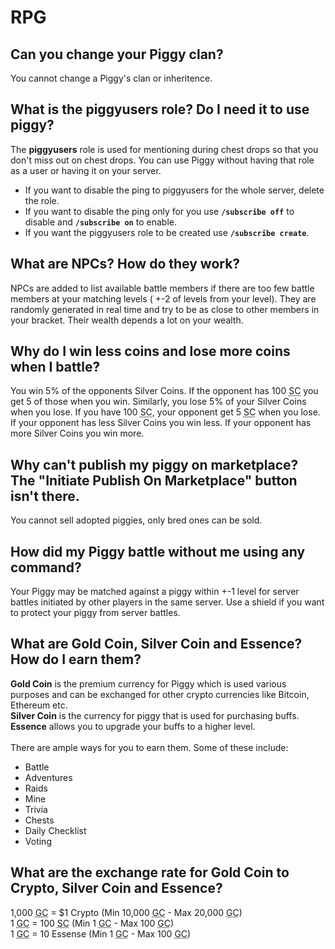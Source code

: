 # RPG

## Can you change your Piggy clan?
You cannot change a Piggy's clan or inheritence.

## What is the piggyusers role? Do I need it to use piggy?
The <b>piggyusers</b> role is used for mentioning during chest drops so that you don't miss out on chest drops. You can use Piggy without having that role as a user or having it on your server.
<ul>
<li>If you want to disable the ping to piggyusers for the whole server, delete the role.
<li>If you want to disable the ping only for you use <code><b>/subscribe off</code></b> to disable and <code><b>/subscribe on</code></b> to enable.
<li>If you want the piggyusers role to be created use <code><b>/subscribe create</code></b>.
</ul>

## What are NPCs? How do they work?
NPCs are added to list available battle members if there are too few battle members at your matching levels ( +-2 of levels from your level). They are randomly generated in real time and try to be as close to other members in your bracket. Their wealth depends a lot on your wealth.

## Why do I win less coins and lose more coins when I battle?
You win 5% of the opponents Silver Coins. If the opponent has 100 <abbr title="Silver Coins">SC</abbr> you get 5 of those when you win. Similarly, you lose 5% of your Silver Coins when you lose. If you have 100 <abbr title="Silver Coins">SC</abbr>, your opponent get 5 <abbr title="Silver Coins">SC</abbr> when you lose. If your opponent has less Silver Coins you win less. If your opponent has more Silver Coins you win more.

## Why can't publish my piggy on marketplace? The "Initiate Publish On Marketplace" button isn't there.
You cannot sell adopted piggies, only bred ones can be sold.

## How did my Piggy battle without me using any command?
Your Piggy may be matched against a piggy within +-1 level for server battles initiated by other players in the same server. Use a shield if you want to protect your piggy from server battles.


## What are Gold Coin, Silver Coin and Essence? How do I earn them?
<b>Gold Coin</b> is the premium currency for Piggy which is used various purposes and can be exchanged for other crypto currencies like Bitcoin, Ethereum etc. <br>
<b>Silver Coin</b> is the currency for piggy that is used for purchasing buffs.<br>
<b>Essence</b> allows you to upgrade your buffs to a higher level.<br><br>
There are ample ways for you to earn them. Some of these include:
<ul>
<li>Battle
<li>Adventures
<li>Raids
<li>Mine
<li>Trivia
<li>Chests
<li>Daily Checklist
<li>Voting
</ul>

## What are the exchange rate for Gold Coin to Crypto, Silver Coin and Essence?
1,000 <abbr title="Gold Coins">GC</abbr> = $1 Crypto (Min 10,000 <abbr title="Gold Coins">GC</abbr> - Max 20,000 <abbr title="Gold Coins">GC</abbr>)<br>
1 <abbr title="Gold Coins">GC</abbr> = 100 <abbr title="Silver Coins">SC</abbr> (Min 1 <abbr title="Gold Coins">GC</abbr> - Max 100 <abbr title="Gold Coins">GC</abbr>)<br>
1 <abbr title="Gold Coins">GC</abbr> = 10 Essense (Min 1 <abbr title="Gold Coins">GC</abbr> - Max 100 <abbr title="Gold Coins">GC</abbr>)

